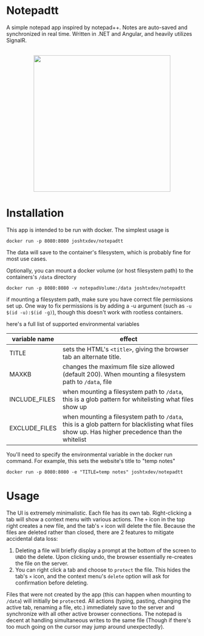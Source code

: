 # Notepadtt

A simple notepad app inspired by notepad++. Notes are auto-saved and synchronized in real time. Written in .NET and Angular, and heavily utilizes SignalR. 

<p align="center">
  <br>
    <img src="UI/screenshot.png" height="360"/>
  <br>
</p>

# Installation

This app is intended to be run with docker. The simplest usage is
```
docker run -p 8080:8080 joshtxdev/notepadtt
```
The data will save to the container's filesystem, which is probably fine for most use cases. 

Optionally, you can mount a docker volume (or host filesystem path) to the containers's `/data` directory
```
docker run -p 8080:8080 -v notepadVolume:/data joshtxdev/notepadtt
```
if mounting a filesystem path, make sure you have correct file permissions set up. One way to fix permissions is by adding a -u argument (such as `-u $(id -u):$(id -g)`), though this doesn't work with rootless containers. 

here's a full list of supported environmental variables

| variable name | effect |
| -------- | ------- |
| TITLE |  sets the HTML's `<title>`, giving the browser tab an alternate title. |
| MAXKB | changes the maximum file size allowed (default 200). When mounting a filesystem path to `/data`, file |
| INCLUDE_FILES | when mounting a filesystem path to `/data`, this is a glob pattern for whitelisting what files show up |
| EXCLUDE_FILES | when mounting a filesystem path to `/data`, this is a glob pattern for blacklisting what files show up. Has higher precedence than the whitelist |

You'll need to specify the environmental variable in the docker run command. For example, this sets the website's title to "temp notes"

```
docker run -p 8080:8080 -e "TITLE=temp notes" joshtxdev/notepadtt
```

# Usage

The UI is extremely minimalistic. Each file has its own tab. Right-clicking a tab will show a context menu with various actions. The `+` icon in the top right creates a new file, and the tab's `×` icon will delete the file. Because the files are deleted rather than closed, there are 2 features to mitigate accidental data loss:

1. Deleting a file will briefly display a prompt at the bottom of the screen to `UNDO` the delete. Upon clicking undo, the browser essentially re-creates the file on the server. 
2. You can right click a tab and choose to `protect` the file. This hides the tab's `×` icon, and the context menu's `delete` option will ask for confirmation before deleting. 

Files that were not created by the app (this can happen when mounting to `/data`) will initially be `protect`ed.
All actions (typing, pasting, changing the active tab, renaming a file, etc.) immediately save to the server and synchronize with all other active browser connections. The notepad is decent at handling simultaneous writes to the same file (Though if there's too much going on the cursor may jump around unexpectedly).

